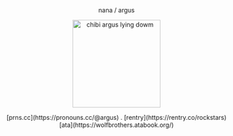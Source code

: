 <p align="center">
nana  /  argus
</p> 
<p align="center">
    <img width="200" src="https://github.com/user-attachments/assets/63f4335f-33f7-4e65-a85a-a427868a7bca" alt="chibi argus lying dowm">
</p>
<p align="center">
[prns.cc](https://pronouns.cc/@argus) . [rentry](https://rentry.co/rockstars)
    [ata](https://wolfbrothers.atabook.org/)
</p>
